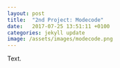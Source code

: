 ```yaml
---
layout: post
title:  "2nd Project: Modecode"
date:   2017-07-25 13:51:11 +0100
categories: jekyll update
image: /assets/images/modecode.png
---
```


Text.
